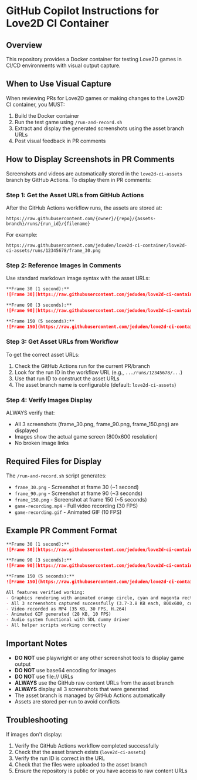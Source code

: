 # GitHub Copilot Instructions for Love2D CI Container

## Overview

This repository provides a Docker container for testing Love2D games in CI/CD environments with visual output capture.

## When to Use Visual Capture

When reviewing PRs for Love2D games or making changes to the Love2D CI container, you MUST:
1. Build the Docker container
2. Run the test game using `/run-and-record.sh`
3. Extract and display the generated screenshots using the asset branch URLs
4. Post visual feedback in PR comments

## How to Display Screenshots in PR Comments

Screenshots and videos are automatically stored in the `love2d-ci-assets` branch by GitHub Actions. To display them in PR comments:

### Step 1: Get the Asset URLs from GitHub Actions

After the GitHub Actions workflow runs, the assets are stored at:
```
https://raw.githubusercontent.com/{owner}/{repo}/{assets-branch}/runs/{run_id}/{filename}
```

For example:
```
https://raw.githubusercontent.com/jeduden/love2d-ci-container/love2d-ci-assets/runs/12345678/frame_30.png
```

### Step 2: Reference Images in Comments

Use standard markdown image syntax with the asset URLs:

```markdown
**Frame 30 (1 second):**
![Frame 30](https://raw.githubusercontent.com/jeduden/love2d-ci-container/love2d-ci-assets/runs/12345678/frame_30.png)

**Frame 90 (3 seconds):**
![Frame 90](https://raw.githubusercontent.com/jeduden/love2d-ci-container/love2d-ci-assets/runs/12345678/frame_90.png)

**Frame 150 (5 seconds):**
![Frame 150](https://raw.githubusercontent.com/jeduden/love2d-ci-container/love2d-ci-assets/runs/12345678/frame_150.png)
```

### Step 3: Get Asset URLs from Workflow

To get the correct asset URLs:

1. Check the GitHub Actions run for the current PR/branch
2. Look for the run ID in the workflow URL (e.g., `.../runs/12345678/...`)
3. Use that run ID to construct the asset URLs
4. The asset branch name is configurable (default: `love2d-ci-assets`)

### Step 4: Verify Images Display

ALWAYS verify that:
- All 3 screenshots (frame_30.png, frame_90.png, frame_150.png) are displayed
- Images show the actual game screen (800x600 resolution)
- No broken image links

## Required Files for Display

The `/run-and-record.sh` script generates:
- `frame_30.png` - Screenshot at frame 30 (~1 second)
- `frame_90.png` - Screenshot at frame 90 (~3 seconds)  
- `frame_150.png` - Screenshot at frame 150 (~5 seconds)
- `game-recording.mp4` - Full video recording (30 FPS)
- `game-recording.gif` - Animated GIF (10 FPS)

## Example PR Comment Format

```markdown
**Frame 30 (1 second):**
![Frame 30](https://raw.githubusercontent.com/jeduden/love2d-ci-container/love2d-ci-assets/runs/{RUN_ID}/frame_30.png)

**Frame 90 (3 seconds):**
![Frame 90](https://raw.githubusercontent.com/jeduden/love2d-ci-container/love2d-ci-assets/runs/{RUN_ID}/frame_90.png)

**Frame 150 (5 seconds):**
![Frame 150](https://raw.githubusercontent.com/jeduden/love2d-ci-container/love2d-ci-assets/runs/{RUN_ID}/frame_150.png)

All features verified working:
- Graphics rendering with animated orange circle, cyan and magenta rectangles, text
- All 3 screenshots captured successfully (3.7-3.8 KB each, 800x600, correct permissions)
- Video recorded as MP4 (35 KB, 30 FPS, H.264)
- Animated GIF generated (28 KB, 10 FPS)
- Audio system functional with SDL dummy driver
- All helper scripts working correctly
```

## Important Notes

- **DO NOT** use playwright or any other screenshot tools to display game output
- **DO NOT** use base64 encoding for images
- **DO NOT** use file:// URLs
- **ALWAYS** use the GitHub raw content URLs from the asset branch
- **ALWAYS** display all 3 screenshots that were generated
- The asset branch is managed by GitHub Actions automatically
- Assets are stored per-run to avoid conflicts

## Troubleshooting

If images don't display:
1. Verify the GitHub Actions workflow completed successfully
2. Check that the asset branch exists (`love2d-ci-assets`)
3. Verify the run ID is correct in the URL
4. Check that the files were uploaded to the asset branch
5. Ensure the repository is public or you have access to raw content URLs
